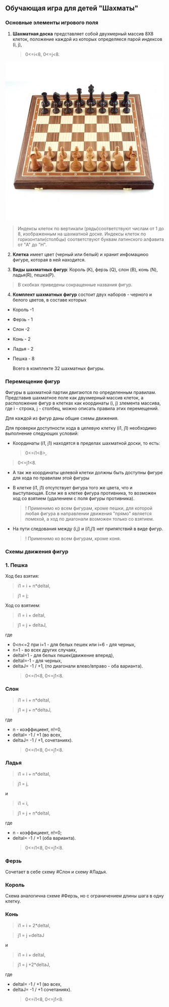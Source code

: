 ## Обучающая игра для детей "Шахматы"

### Основные элементы игрового поля

1. **Шахматная доска** представляет собой двухмерный массив 8Х8 клеток, положение каждой из которых определяеся парой индексов (i, j),
   > 0<=i<8, 0<=j<8.

![chessBoard.jpg](Images\chessBoard.jpg)

> Индексы клеток по вертикали (ряды)соответствуют числам от 1 до 8, изображенным на шахматной доске. Индексы клеток по горизонтали(столбцы) соответствуют буквам латинского алфавита от "A" до "H".

2. **Клетка** имеет цвет (черный или белый) и хранит инфомациюо фигуре, которая в ней находится.

3. **Виды шахматных фигур**: Король (K), ферзь (Q), слон (B), конь (N), ладья(R), пешка(P).

> В скобках приведены сокращенные названия фигур.

4. **Комплект шахматных фигур** состоит двух наборов - черного и белого цветов, в составе которых

- Король -1
- Ферзь - 1
- Слон -2
- Конь - 2
- Ладья - 2
- Пешка - 8

  Всего в комплекте 32 шахматных фигуры.

### Перемещение фигур

Фигуры в шахматной партии двигаются по определенным правилам. Представив шахматное поле как двухмерный массив клеток, а расположение фигур в клетках как координаты (i, j) злемента массива, где i - строка, j - столбец, можно описать правила этих перемещений.

Для каждой из фигур даны общие схемы движения.

Для проверки доступности хода в целевую клетку (i1, j1) необходимо выполнение следующих условий:

- Координаты (i1, j1) находятся в пределах шахматной доски, то есть:
  > 0<=i1<8>,

> 0<=j1<8.
- А так же координаты целевой клетки должны быть доступны фигуре для хода по правилам этой фигуры

- В клетке (i1, j1) отсутствует фигура того же цвета, что и выступающая. Если же в клетке фигура противника, то возможен ход со взятием (удалением с поля фигуры противника).
  > ! Применимо ко всем фигурам, кроме пешки, для которой любая фигура в направлении движения "прямо" является помехой, а ход по диагонали возможен только со взятием.
- На пути следования между (i,j) и (i1,j1) нет припятствий в виде фигур.
  > ! Применимо ко всем фигурам, кроме коня.

### Схемы движения фигур

### 1. Пешка

Ход без взятия:

> i1 = i + n\*deltaI,

> j1 = j;

Ход со взятием:

> i1 = i + deltaI,

> j1 = j + deltaJ,

где

- 0<n<=2 при i=1 - для белых пешек или i=6 - для черных,
- n=1 - во всех других случаях,
- deltaI=1 - для белых пешек(движение вперед),
- deltaI=-1 - для черных,
- deltaJ= -1 / +1, (по диагонали влево/вправо - оба варианта).
  > 0<=i1<8, 0<=j1<8.

### Слон

> i1 = i + n\*deltaI,

> j1 = j + n\*deltaJ,

где

- n - коэффициент, n!=0,
- deltaI= -1 / +1 (во всех,
- deltaJ= -1 / +1, сочетаниях).
  > 0<=i1<8, 0<=j1<8.

### Ладья

> i1 = i + n\*deltaI,

> j1 = j,

и

> i1 = i,

> j1 = j + n\*deltaI,

где

- n - коэффициент, n!=0;
- deltaI= -1 / +1 (оба варианта).
  > 0<=i1<8, 0<=j1<8.

### Ферзь

Сочетает в себе схему #Слон и схему #Ладья.

### Король

Схема аналогична схеме #Ферзь, но с ограничением длины шага в одну клетку.

### Конь

> i1 = i + 2\*deltaI,

> j1 = j +deltaJ

и

> i1 = i + deltaI,

> j1 = j +2\*deltaJ,

где

- deltaI= -1 / +1 (во всех,
- deltaJ= -1 / +1 сочетаниях).
  > 0<=i1<8, 0<=j1<8.
